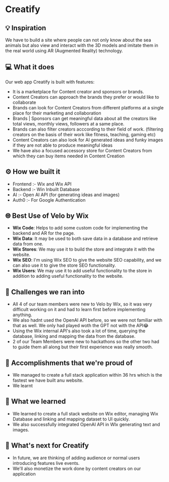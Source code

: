 # Creatify

## 💡 Inspiration

We have to build a site where people can not only know about the sea animals but also view and interact with the 3D models and imitate them in the real world using AR (Augmented Reality) technology.

## 💻 What it does

Our web app Creatify is built with features:

- It is a marketplace for Content creator and sponsors or brands.
- Content Creators can approach the brands they prefer or would like to collaborate
- Brands can look for Content Creators from different platforms at a single place for their marketing and collaboration
- Brands | Sponsors can get meaningful data about all the creators like total views, monthly views, followers at a same place.
- Brands can also filter creators acccording to their field of work. (filtering creators on the basis of their work like fitness, teaching, gaming etc)
- Content Creators can also look for AI generated ideas and funky images if they are not able to produce meaningful ideas
- We have also a focused accessory store for Content Creators from which they can buy items needed in Content Creation

## ⚙️ How we built it

- Frontend :- Wix and Wix API
- Backend :- Win Inbuilt Database
- AI :- Open AI API (for generating ideas and images)
- Auth0 :- For Google Authentication

## 🌐 Best Use of Velo by Wix

- **Wix Code**: Helps to add some custom code for implementing the backend and AR for the page.
- **Wix Data**: It may be used to both save data in a database and retrieve data from one.
- **Wix Stores**: We may use it to build the store and integrate it with the website.
- **Wix SEO**: I'm using Wix SEO to give the website SEO capability, and we can also use it to give the store SEO functionality.
- **Wix Users**: We may use it to add useful functionality to the store in addition to adding useful functionality to the website.

## 🧠 Challenges we ran into

- All 4 of our team members were new to Velo by Wix, so it was very difficult working on it and had to learn first before implementing anything.
- We also hadnt used the OpenAI API before, so we were not familiar with that as well. We only had played woth the GPT not with the API😂
- Using the Wix internal API's also took a lot of time, querying the database, linking and mapping the data from the database.
- 2 of our Team Members were new to hackathons so the other two had to guide them all along but their first experience was really smooth.

## 🏅 Accomplishments that we're proud of

- We managed to create a full stack application within 36 hrs which is the fastest we have built anu website.
- We learnt 

## 📖 What we learned

- We learned to create a full stack website on Wix editor, managing Wix Database and linking and mapping dataset to UI quickly. 
- We also successfully integrated OpenAI API in WIx generating text and images.

## 🚀 What's next for Creatify

- In future, we are thinking of adding audience or normal users introducing features live events.
- We'll also monetize the work done by content creators on our application
